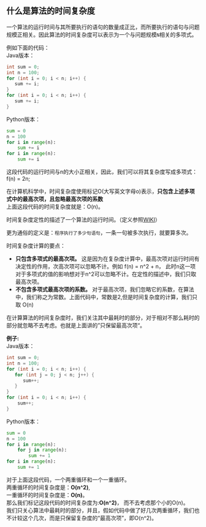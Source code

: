 ## 什么是算法的时间复杂度

一个算法的运行时间与其所要执行的语句的数量成正比，而所要执行的语句与问题规模正相关。因此算法的时间复杂度可以表示为一个与问题规模`N`相关的多项式。

例如下面的代码：  
Java版本：

```java
int sum = 0;
int n = 100;
for (int i = 0; i < n; i++) {
   sum += i;
}
for (int i = 0; i < n; i++) {
   sum += i;
}
```

Python版本：

```py
sum = 0
n = 100
for i in range(n):
    sum += i
for i in range(n):
    sum += i
```

这段代码的运行时间与n的大小正相关，因此，我们可以将其复杂度写成多项式：f\(n\) = 2n;

在计算机科学中，时间复杂度使用标记O\(大写英文字母o\)表示，**只包含上述多项式中的最高次项，且忽略最高次项的系数**  
上面这段代码的时间复杂度就是：O\(n\)。

时间复杂度定性的描述了一个算法的运行时间。（定义参照[WIKI](https://zh.wikipedia.org/wiki/时间复杂度)）

更为通俗的定义是：`程序执行了多少句语句`，一条一句被多次执行，就要算多次。

时间复杂度计算的要点：

* **只包含多项式的最高次项。**
  这是因为在复杂度计算中，最高次项对运行时间有决定性的作用，次高次项可以忽略不计。例如
  f\(n\) = n^2 + n， 此时n这一项对于多项式的值的影响想对于n^2可以忽略不计。在定性的描述中，我们只取最高次项。
* **不包含多项式最高次项的系数。**
  对于最高次项，我们忽略它的系数，在算法中，我们称之为常数。上面代码中，常数是2,但是时间复杂度的计算，我们只取
  O\(n\)

在计算算法的时间复杂度时，我们关注其中最耗时的部分，对于相对不那么耗时的部分就忽略不去考虑。也就是上面讲的”只保留最高次项“。

**例子:**  
Java版本：

```java
int sum = 0;
int n = 100;
for (int i = 0; i < n; i++) {
   for (int j = 0; j < n; j++) {
      sum++;
   }
}
for (int i = 0; i < n; i++) {
    sum++;
}
```

Python版本：

```py
sum = 0
n = 100
for i in range(n):
    for j in range(n):
        sum += 1
for i in range(n):
    sum += 1
```

对于上面这段代码，一个两重循环和一个一重循环。  
两重循环的时间复杂度是：**O\(n^2\)**,  
一重循环的时间复杂度是：**O\(n\)**。  
那么我们标记这段代码的时间复杂度为:**O\(n^2\)**， 而不去考虑那个小的O\(n\)。  
我们只关心算法中最耗时的部分，并且，假如代码中做了好几次两重循环，我们也不计较这个几次，而是只保留复杂度的“最高次项”，即O\(n^2\)。

